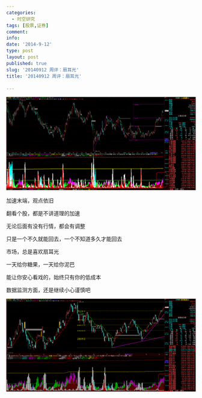 ```yaml
---
categories:
  - 时空研究
tags: [股票,证券]
comment: 
info: 
date: '2014-9-12'
type: post
layout: post
published: true
slug: '20140912 周评：扇耳光'
title: '20140912 周评：扇耳光'

---
```

![20140912-0](/images/20140912-0.gif)

加速末端，观点依旧

翻看个股，都是不讲道理的加速

无论后面有没有行情，都会有调整

只是一个不久就能回去，一个不知道多久才能回去

市场，总是喜欢扇耳光

一天给你糖果，一天给你泥巴

能让你安心看戏的，始终只有你的低成本

数据监测方面，还是继续小心谨慎吧

![20140912-1](/images/20140912-1.gif)